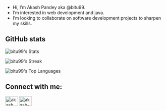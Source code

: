 - Hi, I’m Akash Pandey aka @bitu99.
- I’m interested in web development and java.
- I’m looking to collaborate on software development projects to sharpen my skills.

<!---
bitu99/bitu99 is a ✨ special ✨ repository because its `README.md` (this file) appears on your GitHub profile.
You can click the Preview link to take a look at your changes.
--->

## GitHub stats
![bitu99's Stats](https://github-readme-stats.vercel.app/api?username=bitu99&theme=vue-dark&show_icons=true&hide_border=true&count_private=true)

![bitu99's Streak](https://github-readme-streak-stats.herokuapp.com/?user=bitu99&theme=vue-dark&hide_border=true)

![bitu99's Top Languages](https://github-readme-stats.vercel.app/api/top-langs/?username=bitu99&theme=vue-dark&show_icons=true&hide_border=true&layout=compact)

## Connect with me:
<p align="left">
<a href="https://twitter.com/the_ak_pandey?t=P-U7HEk1SeA1RXqvp1P4kg&s=08 " target="blank"><img align="center" src="https://raw.githubusercontent.com/rahuldkjain/github-profile-readme-generator/master/src/images/icons/Social/twitter.svg" alt="akash" height="30" width="40" /></a>
<a href="https://www.linkedin.com/in/akash-pandey-5a53791b9" target="blank"><img align="center" src="https://raw.githubusercontent.com/rahuldkjain/github-profile-readme-generator/master/src/images/icons/Social/linked-in-alt.svg" alt="akash-8504b122a" height="30" width="40" /></a>
</p>
